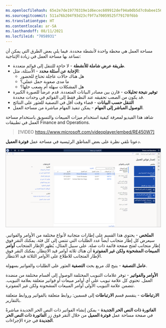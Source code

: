 ```yaml
---
ms.openlocfilehash: 65e2e7de19770319e1d6ecec609912def94a0db5d7c0abee15628d1e32de11e2
ms.sourcegitcommit: 511a76b204f93d23cf9f7a70059525f79170f6bb
ms.translationtype: HT
ms.contentlocale: ar-SA
ms.lasthandoff: 08/11/2021
ms.locfileid: "7058931"
---
```

مساحة العمل هي محطة واحدة لأنشطة محددة. فيما يلي بعض الطرق التي يمكن أن تساعد بها مساحة العمل في زيادة الإنتاجية:

- **طريقة عرض شاملة للأنشطة** - لا حاجة للتنقل إلى قوائم متعددة.
- **الإجابة عن أسئلة محدد** - الأسئلة، مثل:
   - هل هناك حالات عاجلة تحتاج للحضور
   - ما مدى صعوبة حمل عملي؟
   - هل المشكلات سهلة أم يصعب حلها؟
- **توفير نتيجة تحليلات** - قارن بين مصادر البيانات المتعددة. قدم عرضاً للصورة الكبيرة قد يكون من الصعب تحقيقه عند النظر فقط إلى القوائم في وحدات محددة.
- **التنقل حسب البيانات** - قضاء وقت أقل في التصفية للعثور على النتائج
- **الوصول المباشر إلى المهام** - يمكن تنفيذ المهام مباشرة من مساحة العمل.

شاهد هذا الفيديو لمعرفة كيفية استخدام ميزات المبيعات والتسويق باستخدام مساحة العمل في تطبيقات Finance and Operations.
 
 > [!VIDEO https://www.microsoft.com/videoplayer/embed/RE450W7]

دعونا نلقي نظرة على بعض المناطق الرئيسية في مساحة عمل **فوترة العميل**.
 
 [![لقطة شاشة للمناطق الرئيسية لمساحة عمل فوترة العميل.](../media/workspace-2.png)](../media/workspace-2.png#lightbox)
 
**الملخص** - يحتوي هذا القسم على إطارات متجانبة لأنواع مختلفة من الأوامر والفواتير. سيعرض كل إطار متجانب أيضاً عدد الطلبات التي تنتمي إلى كل فئة. يمكنك النقر فوق إطار متجانب لفتح صفحة قائمة ذات صلة. على سبيل المثال، يُظهر الإطار المتجانب **أوامر المبيعات المشحونة ولكن غير المفوترة** أن هناك ثلاثة أوامر قيد الانتظار. يمكنك النقر فوق الإطار المتجانب للاطلاع على الأوامر الثلاثة قيد الانتظار.

**عامل التصفية** - يتيح لك مربع بحث **التصفية** العثور على الطلبات والفواتير بسهولة.

**الأوامر والفواتير** - توفر علامات التبويب المختلفة الوصول إلى أقسام مختلفة من منضدة العمل. تحتوي كل علامة تبويب على أي أوامر مبيعات أو فواتير متعلقة بعلامة التبويب. تتضمن علامة التبويب الأولى أوامر المبيعات المشحونة ولكن غير المفوترة.

**الارتباطات** - ينقسم قسم **الارتباطات** إلى قسمين: روابط متعلقة بالفواتير وروابط متعلقة بالتقارير.

**الفاتورة ذات النص الحر الجديدة** - يمكن إنشاء الفواتير ذات النص الحر الجديدة مباشرةً في صفحة مساحة عمل **فوترة العميل** من خلال النقر فوق زر **الفاتورة ذات النص الحر الجديدة** في جزء الإجراءات.